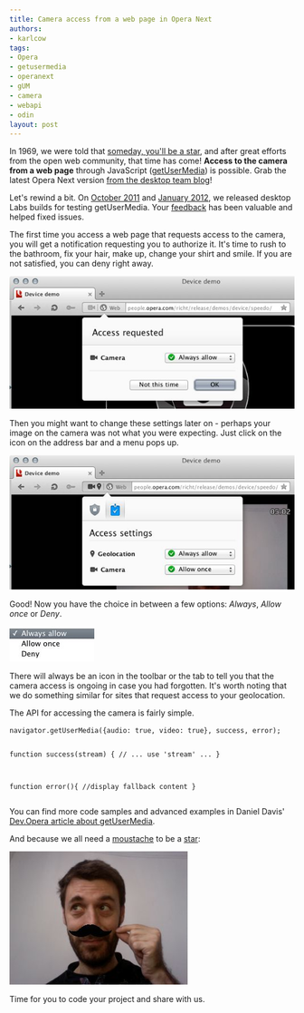 ```yaml
---
title: Camera access from a web page in Opera Next
authors:
- karlcow
tags:
- Opera
- getusermedia
- operanext
- gUM
- camera
- webapi
- odin
layout: post
---
```

<p>In 1969, we were told that <a href="http://photoshopcandy.com/wp-content/uploads/2010/03/tv-phone.jpg" target="_blank">someday, you&#39;ll be a star</a>, and after great efforts from the open web community, that time has come! <strong>Access to the camera from a web page</strong> through JavaScript (<a href="http://dev.w3.org/2011/webrtc/editor/getusermedia.html">getUserMedia</a>) is possible. Grab the latest Opera Next version <a href="http://my.opera.com/desktopteam/blog/2012/04/17/camera-getusermedia-support">from the desktop team blog</a>!</p>
<p>Let&#39;s rewind a bit. On <a href="http://dev.opera.com/articles/view/labs-more-fun-using-the-web-with-getusermedia-and-native-pages/">October 2011</a> and <a href="http://dev.opera.com/articles/view/getusermedia-access-camera-privacy-ui/">January 2012</a>, we released desktop Labs builds for testing getUserMedia. Your <a href="http://my.opera.com/desktopteam/blog/2011/10/19/new-opera-labs-release-with-getusermedia-and-opera-reader" target="_blank">feedback</a> has been valuable and helped fixed issues.</p>
<p>The first time you access a web page that requests access to the camera, you will get a notification requesting you to authorize it. It&#39;s time to rush to the bathroom, fix your hair, make up, change your shirt and smile. If you are not satisfied, you can deny right away.</p>
<p><span class='imgcenter'><img alt='' src='/blog/web-page-camera-access/first-time.jpg' /></span></p>
<p>Then you might want to change these settings later on - perhaps your image on the camera was not what you were expecting. Just click on the icon on the address bar and a menu pops up.</p>
<p><span class='imgcenter'><img alt='' src='/blog/web-page-camera-access/change-setting.jpg' /></span></p>
<p>Good! Now you have the choice in between a few options: <em>Always</em>, <em>Allow once</em> or <em>Deny</em>.</p>
<p><span class='imgcenter'><img alt='' src='/blog/web-page-camera-access/choices.jpg' /></span></p>
<p>There will always be an icon in the toolbar or the tab to tell you that the camera access is ongoing in case you had forgotten. It&#39;s worth noting that we do something similar for sites that request access to your geolocation.</p>
<p>The API for accessing the camera is fairly simple.</p>
<pre>
<code>navigator.getUserMedia({audio: true, video: true}, success, error);

 function success(stream) {
  // ... use &#39;stream&#39; ...
  }
 
  function error(){
  //display fallback content
  }
</code>
</pre>
<p>You can find more code samples and advanced examples in Daniel Davis&#39; <a href="http://dev.opera.com/articles/view/playing-with-html5-video-and-getusermedia-support/">Dev.Opera article about getUserMedia</a>.</p>
<p>And because we all need a <a href="http://people.opera.com/brucel/articles/magic-html5-moustache.html" target="_blank">moustache</a> to be a <a href="https://www.youtube.com/watch?v=BxhqVrbixZc" target="_blank">star</a>:</p>
<p><span class='imgcenter'><img alt='' src='/blog/web-page-camera-access/moustache.jpg' /></span></p>
<p>Time for you to code your project and share with us.</p>
